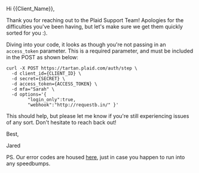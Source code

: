 Hi {{Client_Name}},

Thank you for reaching out to the Plaid Support Team! Apologies for the difficulties you've been having, but let's make sure we get them quickly sorted for you :).

Diving into your code, it looks as though you're not passing in an ```access_token``` parameter. This is a required parameter, and must be included in the POST as shown below:

```curl
curl -X POST https://tartan.plaid.com/auth/step \
  -d client_id={CLIENT_ID} \
  -d secret={SECRET} \
  -d access_token={ACCESS_TOKEN} \
  -d mfa="Sarah" \
  -d options='{
        "login_only":true,
        "webhook":"http://requestb.in/" }'
```

This should help, but please let me know if you're still experiencing issues of any sort. Don't hesitate to reach back out! 

Best,

Jared

PS. Our error codes are housed [here](https://support.plaid.com/customer/en/portal/topics/973215-error-code-resolution/articles), just in case you happen to run into any speedbumps. 